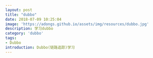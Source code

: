 ```yaml
---
layout: post
title: "dubbo"
date: 2018-07-09 10:25:04
image: 'https://adongs.github.io/assets/img/resources/dubbo.jpg'
description: 学习dubbo
category: 'dubbo'
tags:
- Dubbo
introduction: Dubbo(链路追踪)学习
---
```

